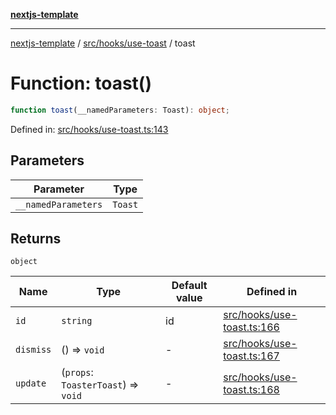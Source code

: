 [**nextjs-template**](../../../../README.md)

---

[nextjs-template](../../../../README.md) / [src/hooks/use-toast](../README.md) / toast

# Function: toast()

```ts
function toast(__namedParameters: Toast): object;
```

Defined in: [src/hooks/use-toast.ts:143](https://github.com/Its-Satyajit/nextjs-template/blob/main/src/hooks/use-toast.ts#L143)

## Parameters

| Parameter           | Type    |
| ------------------- | ------- |
| `__namedParameters` | `Toast` |

## Returns

`object`

| Name                           | Type                                | Default value | Defined in                                                                                                                                              |
| ------------------------------ | ----------------------------------- | ------------- | ------------------------------------------------------------------------------------------------------------------------------------------------------- |
| <a id="id"></a> `id`           | `string`                            | id            | [src/hooks/use-toast.ts:166](https://github.com/Its-Satyajit/nextjs-template/blob/main/src/hooks/use-toast.ts#L166) |
| <a id="dismiss"></a> `dismiss` | () => `void`                        | -             | [src/hooks/use-toast.ts:167](https://github.com/Its-Satyajit/nextjs-template/blob/main/src/hooks/use-toast.ts#L167) |
| <a id="update"></a> `update`   | (`props`: `ToasterToast`) => `void` | -             | [src/hooks/use-toast.ts:168](https://github.com/Its-Satyajit/nextjs-template/blob/main/src/hooks/use-toast.ts#L168) |
